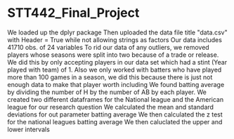 # STT442_Final_Project
We loaded up the dplyr package 
Then uploaded the data file title "data.csv" with Header = True while not allowing strings as factors
Our data includes 41710 obs. of 24 variables 
To rid our data of any outliers, we removed players whose seasons were split into two because of a trade or release. We did this by only accepting players in our data set which had a stint (Year played with team) of 1. Also we only worked with batters who have played more than 100 games in a season, we did this because there is just not enough data to make that player worth including
We found batting average by dividing the number of H by the number of AB by each player. 
We created two different dataframes for the National league and the American league for our research question
We calculated the mean and standard deviations for out parameter batting average 
We then calculated the z test for the national leagues batting average 
We then caluclated the upper and lower intervals
